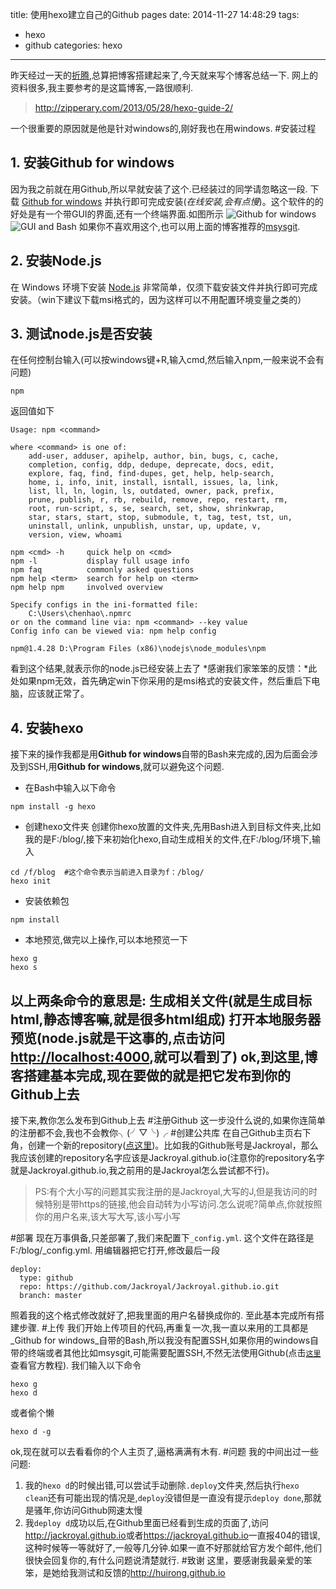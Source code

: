 title: 使用hexo建立自己的Github pages 
date: 2014-11-27 14:48:29
tags:
- hexo
- github
categories: hexo
---
昨天经过一天的[折腾](http://jackroyal.github.io/2014/11/26/new-start/ '生命在于折腾'),总算把博客搭建起来了,今天就来写个博客总结一下.
网上的资料很多,我主要参考的是这篇博客,一路很顺利.
>http://zipperary.com/2013/05/28/hexo-guide-2/

一个很重要的原因就是他是针对windows的,刚好我也在用windows.
#安装过程
## 1. 安装Github for windows
因为我之前就在用Github,所以早就安装了这个.已经装过的同学请忽略这一段.
下载 [Github for windows](https://windows.github.com/ "Github for windows") 并执行即可完成安装(*在线安装,会有点慢*)。这个软件的的好处是有一个带GUI的界面,还有一个终端界面.如图所示<!-- more -->
![Github for windows](http://ww2.sinaimg.cn/large/692869a3jw1emplp1lz31j204w033mx0.jpg)
![GUI and Bash](http://ww2.sinaimg.cn/large/692869a3gw1empluh6hvej210b0j741r.jpg)
如果你不喜欢用这个,也可以用上面的博客推荐的[msysgit](http://code.google.com/p/msysgit/).

## 2. 安装Node.js
在 Windows 环境下安装 [Node.js](http://nodejs.org/ "Node.js 官网") 非常简单，仅须下载安装文件并执行即可完成安装。（win下建议下载msi格式的，因为这样可以不用配置环境变量之类的）

## 3. 测试node.js是否安装
在任何控制台输入(可以按windows键+R,输入cmd,然后输入npm,一般来说不会有问题)
```
npm
```
返回值如下
```
Usage: npm <command>

where <command> is one of:
    add-user, adduser, apihelp, author, bin, bugs, c, cache,
    completion, config, ddp, dedupe, deprecate, docs, edit,
    explore, faq, find, find-dupes, get, help, help-search,
    home, i, info, init, install, isntall, issues, la, link,
    list, ll, ln, login, ls, outdated, owner, pack, prefix,
    prune, publish, r, rb, rebuild, remove, repo, restart, rm,
    root, run-script, s, se, search, set, show, shrinkwrap,
    star, stars, start, stop, submodule, t, tag, test, tst, un,
    uninstall, unlink, unpublish, unstar, up, update, v,
    version, view, whoami

npm <cmd> -h     quick help on <cmd>
npm -l           display full usage info
npm faq          commonly asked questions
npm help <term>  search for help on <term>
npm help npm     involved overview

Specify configs in the ini-formatted file:
    C:\Users\chenhao\.npmrc
or on the command line via: npm <command> --key value
Config info can be viewed via: npm help config

npm@1.4.28 D:\Program Files (x86)\nodejs\node_modules\npm
```
看到这个结果,就表示你的node.js已经安装上去了
*感谢我们家笨笨的反馈：*此处如果npm无效，首先确定win下你采用的是msi格式的安装文件，然后重启下电脑，应该就正常了。
## 4. 安装hexo
接下来的操作我都是用**Github for windows**自带的Bash来完成的,因为后面会涉及到SSH,用**Github for windows**,就可以避免这个问题.
- 在Bash中输入以下命令
```
npm install -g hexo
```
- 创建hexo文件夹
创建你hexo放置的文件夹,先用Bash进入到目标文件夹,比如我的是F:/blog/,接下来初始化hexo,自动生成相关的文件,在F:/blog/环境下,输入
```
cd /f/blog  #这个命令表示当前进入目录为f：/blog/
hexo init
```
- 安装依赖包
```
npm install
```
- 本地预览,做完以上操作,可以本地预览一下
```
hexo g
hexo s
```
以上两条命令的意思是:
生成相关文件(就是生成目标html,静态博客嘛,就是很多html组成)
打开本地服务器预览(node.js就是干这事的,点击访问<http://localhost:4000>,就可以看到了)
**ok**,到这里,博客搭建基本完成,现在要做的就是把它发布到你的Github上去
---
接下来,教你怎么发布到Github上去
#注册Github
这一步没什么说的,如果你连简单的注册都不会,我也不会教你╮(╯▽╰)╭
#创建公共库
在自己Github主页右下角，创建一个新的repository([点这里](https://github.com/new '点我新建'))。比如我的Github账号是Jackroyal，那么我应该创建的repository名字应该是Jackroyal.github.io(注意你的repository名字就是Jackroyal.github.io,我之前用的是Jackroyal怎么尝试都不行)。
> PS:有个大小写的问题其实我注册的是Jackroyal,大写的J,但是我访问的时候特别是带https的链接,他会自动转为小写访问.怎么说呢?简单点,你就按照你的用户名来,该大写大写,该小写小写

#部署
现在万事俱备,只差部署了,我们来配置下`_config.yml`.
这个文件在路径是F:/blog/_config.yml.
用编辑器把它打开,修改最后一段
```
deploy:
  type: github
  repo: https://github.com/Jackroyal/Jackroyal.github.io.git
  branch: master
```
照着我的这个格式修改就好了,把我里面的用户名替换成你的.
至此基本完成所有搭建步骤.
#上传
我们开始上传项目的代码,再重复一次,我一直以来用的工具都是_Github for windows_自带的Bash,所以我没有配置SSH,如果你用的windows自带的终端或者其他比如msysgit,可能需要配置SSH,不然无法使用Github(点击[`这里`](https://help.github.com/articles/generating-ssh-keys/ "https://help.github.com/articles/generating-ssh-keys/")查看官方教程).
我们输入以下命令
```
hexo g
hexo d
```
或者偷个懒
```
hexo d -g
```
ok,现在就可以去看看你的个人主页了,逼格满满有木有.
#问题
我的中间出过一些问题:
1. 我的`hexo d`的时候出错,可以尝试手动删除`.deploy`文件夹,然后执行`hexo clean`还有可能出现的情况是,`deploy`没错但是一直没有提示`deploy done`,那就是骚年,你访问Github网速太慢
1. 我`deploy d`成功以后,在Github里面已经看到生成的页面了,访问<http://jackroyal.github.io>或者<https://jackroyal.github.io>一直报404的错误,这种时候等一等就好了,一般等几分钟.如果一直不好那就给官方发个邮件,他们很快会回复你的,有什么问题说清楚就行.
#致谢
这里，要感谢我最亲爱的笨笨，是她给我测试和反馈的<http://huirong.github.io>

